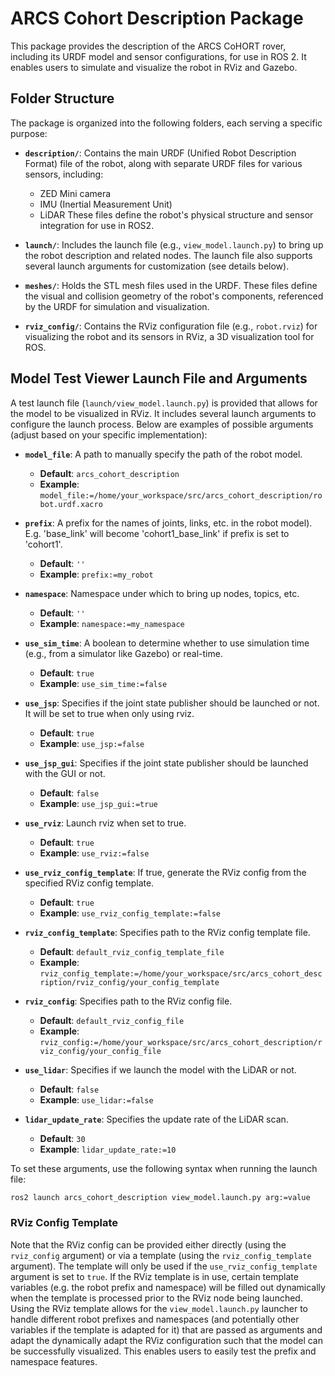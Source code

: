 # ARCS Cohort Description Package

This package provides the description of the ARCS CoHORT rover, including its URDF model and sensor configurations, for use in ROS 2. It enables users to simulate and visualize the robot in RViz and Gazebo.

## Folder Structure

The package is organized into the following folders, each serving a specific purpose:

- **`description/`**: Contains the main URDF (Unified Robot Description Format) file of the robot, along with separate URDF files for various sensors, including:
  - ZED Mini camera
  - IMU (Inertial Measurement Unit)
  - LiDAR
  These files define the robot's physical structure and sensor integration for use in ROS2.

- **`launch/`**: Includes the launch file (e.g., `view_model.launch.py`) to bring up the robot description and related nodes. The launch file also supports several launch arguments for customization (see details below).

- **`meshes/`**: Holds the STL mesh files used in the URDF. These files define the visual and collision geometry of the robot's components, referenced by the URDF for simulation and visualization.

- **`rviz_config/`**: Contains the RViz configuration file (e.g., `robot.rviz`) for visualizing the robot and its sensors in RViz, a 3D visualization tool for ROS.

## Model Test Viewer Launch File and Arguments

A test launch file (`launch/view_model.launch.py`) is provided that allows for the model to be visualized in RViz. It includes several launch arguments to configure the launch process. Below are examples of possible arguments (adjust based on your specific implementation):

- **`model_file`**: A path to manually specify the path of the robot model.
  - **Default**: `arcs_cohort_description`
  - **Example**: `model_file:=/home/your_workspace/src/arcs_cohort_description/robot.urdf.xacro`

- **`prefix`**: A prefix for the names of joints, links, etc. in the robot model). E.g. 'base_link' will become 'cohort1_base_link' if prefix is set to 'cohort1'.
  - **Default**: `''`
  - **Example**: `prefix:=my_robot`

- **`namespace`**: Namespace under which to bring up nodes, topics, etc.
  - **Default**: `''`
  - **Example**: `namespace:=my_namespace`
 
- **`use_sim_time`**: A boolean to determine whether to use simulation time (e.g., from a simulator like Gazebo) or real-time.
  - **Default**: `true`
  - **Example**: `use_sim_time:=false`

- **`use_jsp`**: Specifies if the joint state publisher should be launched or not. It will be set to true when only using rviz.
  - **Default**: `true`
  - **Example**: `use_jsp:=false`

- **`use_jsp_gui`**: Specifies if the joint state publisher should be launched with the GUI or not. 
  - **Default**: `false`
  - **Example**: `use_jsp_gui:=true`
 
- **`use_rviz`**: Launch rviz when set to true.
  - **Default**: `true`
  - **Example**: `use_rviz:=false`

- **`use_rviz_config_template`**: If true, generate the RViz config from the specified RViz config template. 
  - **Default**: `true`
  - **Example**: `use_rviz_config_template:=false`
 
- **`rviz_config_template`**: Specifies path to the RViz config template file.
  - **Default**: `default_rviz_config_template_file`
  - **Example**: `rviz_config_template:=/home/your_workspace/src/arcs_cohort_description/rviz_config/your_config_template`

- **`rviz_config`**: Specifies path to the RViz config file. 
  - **Default**: `default_rviz_config_file`
  - **Example**: `rviz_config:=/home/your_workspace/src/arcs_cohort_description/rviz_config/your_config_file`
 
- **`use_lidar`**: Specifies if we launch the model with the LiDAR or not.
  - **Default**: `false`
  - **Example**: `use_lidar:=false`

- **`lidar_update_rate`**: Specifies the update rate of the LiDAR scan. 
  - **Default**: `30`
  - **Example**: `lidar_update_rate:=10`

To set these arguments, use the following syntax when running the launch file:

```bash
ros2 launch arcs_cohort_description view_model.launch.py arg:=value
```

### RViz Config Template

Note that the RViz config can be provided either directly (using the `rviz_config` argument) or via a template (using the `rviz_config_template` argument).  The template will only be used if the `use_rviz_config_template` argument is set to `true`.  If the RViz template is in use, certain template variables (e.g. the robot prefix and namespace) will be filled out dynamically when the template is processed prior to the RViz node being launched.  Using the RViz template allows for the `view_model.launch.py` launcher to handle different robot prefixes and namespaces (and potentially other variables if the template is adapted for it) that are passed as arguments and adapt the dynamically adapt the RViz configuration such that the model can be successfully visualized.  This enables users to easily test the prefix and namespace features.
